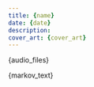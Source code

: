 ```yaml
---
title: {name}
date: {date}
description: 
cover_art: {cover_art}
---
```


{audio_files}

{markov_text}